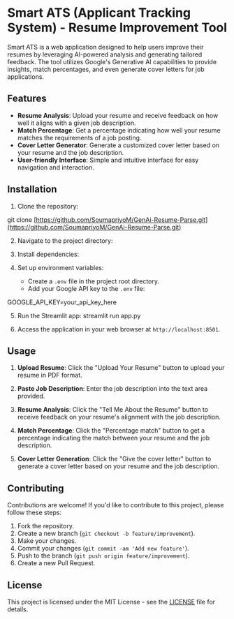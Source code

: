 # Smart ATS (Applicant Tracking System) - Resume Improvement Tool

Smart ATS is a web application designed to help users improve their resumes by leveraging AI-powered analysis and generating tailored feedback. The tool utilizes Google's Generative AI capabilities to provide insights, match percentages, and even generate cover letters for job applications.

## Features

- **Resume Analysis**: Upload your resume and receive feedback on how well it aligns with a given job description.
- **Match Percentage**: Get a percentage indicating how well your resume matches the requirements of a job posting.
- **Cover Letter Generator**: Generate a customized cover letter based on your resume and the job description.
- **User-friendly Interface**: Simple and intuitive interface for easy navigation and interaction.

## Installation

1. Clone the repository:

git clone [https://github.com/SoumapriyoM/GenAi-Resume-Parse.git](https://github.com/SoumapriyoM/GenAi-Resume-Parse.git)


2. Navigate to the project directory:


3. Install dependencies:


4. Set up environment variables:

   - Create a `.env` file in the project root directory.
   - Add your Google API key to the `.env` file:

GOOGLE_API_KEY=your_api_key_here


5. Run the Streamlit app: streamlit run app.py


7. Access the application in your web browser at `http://localhost:8501`.

## Usage

1. **Upload Resume**: Click the "Upload Your Resume" button to upload your resume in PDF format.

2. **Paste Job Description**: Enter the job description into the text area provided.

3. **Resume Analysis**: Click the "Tell Me About the Resume" button to receive feedback on your resume's alignment with the job description.

4. **Match Percentage**: Click the "Percentage match" button to get a percentage indicating the match between your resume and the job description.

5. **Cover Letter Generation**: Click the "Give the cover letter" button to generate a cover letter based on your resume and the job description.

## Contributing

Contributions are welcome! If you'd like to contribute to this project, please follow these steps:

1. Fork the repository.
2. Create a new branch (`git checkout -b feature/improvement`).
3. Make your changes.
4. Commit your changes (`git commit -am 'Add new feature'`).
5. Push to the branch (`git push origin feature/improvement`).
6. Create a new Pull Request.

## License

This project is licensed under the MIT License - see the [LICENSE](LICENSE) file for details.
